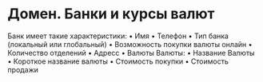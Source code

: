 # Домен. Банки и курсы валют
Банк имеет такие характеристики:
•	Имя
•	Телефон
•	Тип банка (локальный или глобальный)
•	Возможность покупки валюты онлайн
•	Количество отделений
•	Адресс
•	Валюты
Валюты:
•	Название Валюты
•	Короткое название валюты
•	Стоимость покупки
•	Стоимость продажи